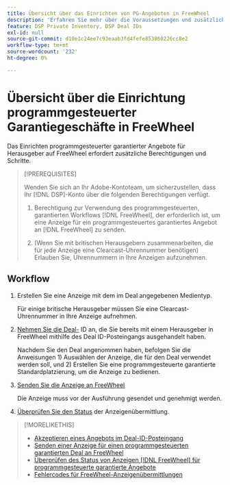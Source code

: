 ```yaml
---
title: Übersicht über das Einrichten von PG-Angeboten in FreeWheel
description: 'Erfahren Sie mehr über die Voraussetzungen und zusätzlichen Schritte, die zum Ausführen von Anzeigen für programmgesteuerte garantierte Angebote für Herausgeber auf FreeWheel erforderlich sind. '
feature: DSP Private Inventory, DSP Deal IDs
exl-id: null
source-git-commit: d10e1c24ee7c93eaab3fd4fefe853860226cc8e2
workflow-type: tm+mt
source-wordcount: '232'
ht-degree: 0%

---
```


# Übersicht über die Einrichtung programmgesteuerter Garantiegeschäfte in FreeWheel

Das Einrichten programmgesteuerter garantierter Angebote für Herausgeber auf FreeWheel erfordert zusätzliche Berechtigungen und Schritte.

>[!PREREQUISITES]
>
>Wenden Sie sich an Ihr Adobe-Kontoteam, um sicherzustellen, dass Ihr [!DNL DSP]-Konto über die folgenden Berechtigungen verfügt.
>
>1. Berechtigung zur Verwendung des programmgesteuerten, garantierten Workflows [!DNL FreeWheel], der erforderlich ist, um eine Anzeige für ein programmgesteuertes garantiertes Angebot an [!DNL FreeWheel] zu senden.
>
>1. (Wenn Sie mit britischen Herausgebern zusammenarbeiten, die für jede Anzeige eine Clearcast-Uhrennummer benötigen) Erlauben Sie, Uhrennummern in Ihre Anzeigen aufzunehmen.


## Workflow

1. Erstellen Sie eine Anzeige mit dem im Deal angegebenen Medientyp.

   Für einige britische Herausgeber müssen Sie eine Clearcast-Uhrennummer in Ihre Anzeige aufnehmen.

1. [Nehmen Sie die Deal-](#programmatic-guaranteed-set-up.md#pg-setup-deal-id-inbox) ID an, die Sie bereits mit einem Herausgeber in FreeWheel mithilfe des Deal ID-Posteingangs ausgehandelt haben.

   Nachdem Sie den Deal angenommen haben, befolgen Sie die Anweisungen 1) Auswählen der Anzeige, die für den Deal verwendet werden soll, und 2) Erstellen Sie eine programmgesteuerte garantierte Standardplatzierung, um die Anzeige zu bedienen.

1. [Senden Sie die Anzeige an FreeWheel](freewheel-submit.md)

   Die Anzeige muss vor der Ausführung gesendet und genehmigt werden.

1. [Überprüfen Sie den Status](freewheel-check-status.md) der Anzeigenübermittlung.

>[!MORELIKETHIS]
>
>* [Akzeptieren eines Angebots im Deal-ID-Posteingang](deal-id-inbox-accept.md)
>* [Senden einer Anzeige für einen programmgesteuerten garantierten Deal an FreeWheel](freewheel-submit.md)
>* [Überprüfen des Status von Anzeigen  [!DNL FreeWheel] für programmgesteuerte garantierte Angebote](freewheel-check-status.md)
>* [Fehlercodes für FreeWheel-Anzeigenübermittlungen](freewheel-error-codes.md)

